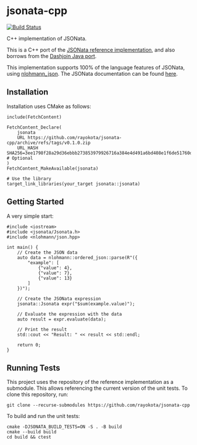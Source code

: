 # jsonata-cpp

[![Build Status][github-actions-shield]][github-actions-link]

[github-actions-shield]: https://github.com/rayokota/jsonata-cpp/actions/workflows/cmake-multi-platform.yml/badge.svg?branch=master
[github-actions-link]: https://github.com/rayokota/jsonata-cpp/actions

C++ implementation of JSONata.

This is a C++ port of the  [JSONata reference implementation](https://github.com/jsonata-js/jsonata), 
and also borrows from the [Dashjoin Java port](https://github.com/dashjoin/jsonata-java).

This implementation supports 100% of the language features of JSONata, using [nlohmann_json](https://github.com/nlohmann/json).
The JSONata documentation can be found [here](https://jsonata.org).


## Installation

Installation uses CMake as follows:

```
include(FetchContent)

FetchContent_Declare(
    jsonata
    URL https://github.com/rayokota/jsonata-cpp/archive/refs/tags/v0.1.0.zip
    URL_HASH SHA256=3ee1798f28a29d36ebbb273853979926716a384e4d491a6bd408e1f6de51760d  # Optional
)
FetchContent_MakeAvailable(jsonata)

# Use the library
target_link_libraries(your_target jsonata::jsonata)
```

## Getting Started

A very simple start:

```
#include <iostream>
#include <jsonata/Jsonata.h>
#include <nlohmann/json.hpp>

int main() {
    // Create the JSON data
    auto data = nlohmann::ordered_json::parse(R"({
        "example": [
            {"value": 4}, 
            {"value": 7}, 
            {"value": 13}
        ]
    })");

    // Create the JSONata expression
    jsonata::Jsonata expr("$sum(example.value)");
    
    // Evaluate the expression with the data
    auto result = expr.evaluate(data);
    
    // Print the result
    std::cout << "Result: " << result << std::endl;
    
    return 0;
}
```

## Running Tests

This project uses the repository of the reference implementation as a submodule. This allows referencing the current version of the unit tests. To clone this repository, run:

```
git clone --recurse-submodules https://github.com/rayokota/jsonata-cpp
```

To build and run the unit tests:

```
cmake -DJSONATA_BUILD_TESTS=ON -S . -B build
cmake --build build
cd build && ctest
```
